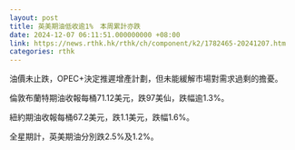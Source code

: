 ```yaml
---
layout: post
title: 英美期油低收逾1%　本周累計亦跌
date: 2024-12-07 06:11:51.000000000 +08:00
link: https://news.rthk.hk/rthk/ch/component/k2/1782465-20241207.htm
categories: rthk
---
```


油價未止跌，OPEC+決定推遲增產計劃，但未能緩解市場對需求過剩的擔憂。

倫敦布蘭特期油收報每桶71.12美元，跌97美仙，跌幅逾1.3%。

紐約期油收報每桶67.2美元，跌1.1美元，跌幅1.6%。

全星期計，英美期油分別跌2.5%及1.2%。
